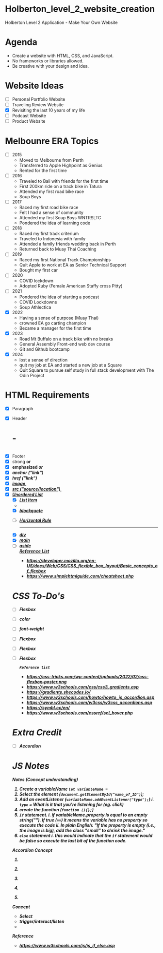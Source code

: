# Holberton_level_2_website_creation

Holberton Level 2 Application - Make Your Own Website

# Agenda

- Create a website with HTML, CSS, and JavaScript.
- No frameworks or libraries allowed.
- Be creative with your design and idea.

# Website Ideas

- [ ] Personal Portfolio Website
- [ ] Traveling Review Website
- [x] Revisiting the last 10 years of my life
- [ ] Podcast Website
- [ ] Product Website

# Melbounre ERA Topics

- [ ] 2015
  - Moved to Melbourne from Perth
  - Transferred to Apple Highpoint as Genius
  - Rented for the first time
- [ ] 2016
  - Traveled to Bali with friends for the first time
  - First 200km ride on a track bike in Tatura
  - Attended my first road bike race
  - Soup Boys
- [ ] 2017
  - Raced my first road bike race
  - Felt I had a sense of community
  - Attended my first Soup Boys WNTRSLTC
  - Pondered the idea of learning code
- [ ] 2018
  - Raced my first track criterium
  - Traveled to Indonesia with family
  - Attended a family friends wedding back in Perth
  - Returned back to Muay Thai Coaching
- [ ] 2019
  - Raced my first National Track Championships
  - Quit Apple to work at EA as Senior Technical Support
  - Bought my first car
- [ ] 2020
  - COVID lockdown
  - Adopted Ruby (Female American Staffy cross Pitty)
- [ ] 2021
  - Pondered the idea of starting a podcast
  - COVID Lockdowns
  - Soup Athlectica
- [x] 2022
  - Having a sense of purpose (Muay Thai)
  - crowned EA go carting champion
  - Became a manager for the first time
- [x] 2023
  - Road Mt Buffalo on a track bike with no breaks
  - General Assembly Front-end web dev course
  - Git and Github bootcamp
- [x] 2024
  - lost a sense of direction
  - quit my job at EA and started a new job at a Square
  - Quit Square to pursue self study in full stack development with The Odin Project

# HTML Requirements

- [x] Paragraph <p>
- [x] Header <h1> - <h6>
- [x] Footer <footer>
- [x] strong <strong> or <b>
- [x] emphasized <em> or <i>
- [x] anchor ("link") <a>
- [x] href ("link") <a href="">
- [x] image <img>
- [x] src ("source/location") <img src="">
- [x] Unordered List <ul>
- [x] List Item <li>
- [x] blockquote <blockquote>
- [ ] Horizontal Rule <hr>
- [x] div <div>
- [x] main <main>
- [ ] aside <aside>
      Reference List
  - https://developer.mozilla.org/en-US/docs/Web/CSS/CSS_flexible_box_layout/Basic_concepts_of_flexbox
  - https://www.simplehtmlguide.com/cheatsheet.php

# CSS To-Do's

- [ ] Flexbox
- [ ] color
- [ ] font-weight
- [ ] Flexbox
- [ ] Flexbox
- [ ] Flexbox

      Reference list

  - https://css-tricks.com/wp-content/uploads/2022/02/css-flexbox-poster.png
  - https://www.w3schools.com/css/css3_gradients.asp
  - https://gradients.shecodes.io/
  - https://www.w3schools.com/howto/howto_js_accordion.asp
  - https://www.w3schools.com/w3css/w3css_accordions.asp
  - https://symbl.cc/en/
  - https://www.w3schools.com/cssref/sel_hover.php

# Extra Credit

- [ ] Accordion

# JS Notes

Notes (Concept understanding)

1. Create a variableName `let variableName =`
2. Select the element (`document.getElementById("name_of_ID")`);
3. Add an eventListener (`variableName.addEventListener("type");`)
   i. `type` = What is it that you're listening for (eg. click)
4. create the function (`function (){};`)
5. `if` statement.
   i. if variableName.property is equal to an empty string(""). If true (`==`) it means the variable has no property so execute the code
   ii. In plain English: "If the property is empty (i.e., the image is big), add the class "small" to shrink the image."
6. `else` statement
   i. this would indicate that the `if` statement would be false so execute the last bit of the function code.

Accordion Concept

1. ```js

   ```

2. ```js

   ```

3. ```js

   ```

4. ```js

   ```

5. ```js

   ```

Concept

- Select
- trigger/interact/listen
-

Reference

- https://www.w3schools.com/js/js_if_else.asp
